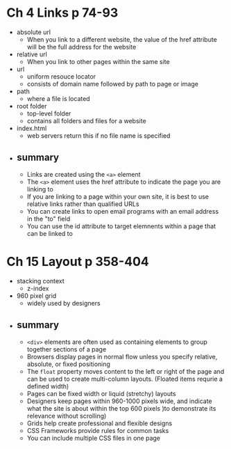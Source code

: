 # Ch 4 Links p 74-93

* absolute url
  * When you link to a different website, the value of the href attribute will be the full address for the website
* relative url
  * When you link to other pages within the same site
* url
  * uniform resouce locator
  * consists of domain name followed by path to page or image
* path
  * where a file is located 
* root folder
  * top-level folder
  * contains all folders and files for a website
* index.html
  * web servers return this if no file name is specified
* ## summary
  * Links are created using the `<a>` element
  * The `<a>` element uses the href attribute to indicate the page you are linking to
  * If you are linking to a page within your own site, it is best to use relative links rather than qualified URLs
  * You can create links to open email programs with an email address in the "to" field
  * You can use the id attribute to target elemnents within a page that can be linked to

# Ch 15 Layout p 358-404

* stacking context
  * z-index
* 960 pixel grid
  * widely used by designers
* ## summary
  * `<div>` elements are often used as containing elements to group together sections of a page
  * Browsers display pages in normal flow unless you specify relative, absolute, or fixed positioning
  * The `float` property moves content to the left or right of the page and can be used to create multi-column layouts. (Floated items requrie a defined width)
  * Pages can be fixed width or liquid (stretchy) layouts
  * Designers keep pages within 960-1000 pixels wide, and indicate what the site is about within the top 600 pixels )to demonstrate its relevance without scrolling)
  * Grids help create professional and flexible designs
  * CSS Frameworks provide rules for common tasks
  * You can include multiple CSS files in one page